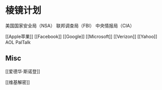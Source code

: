 # 棱镜计划

美国国家安全局（NSA）
联邦调查局（FBI）
中央情报局（CIA）


[[Apple苹果]]
[[Facebook]]
[[Google]]
[[Microsoft]]
[[Verizon]]
[[Yahoo]]
AOL
PalTalk

## Misc

[[爱德华·斯诺登]]

[[维基解密]]


